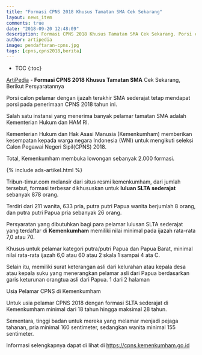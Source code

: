 ```yaml
---
title: "Formasi CPNS 2018 Khusus Tamatan SMA Cek Sekarang"
layout: news_item
comments: true
date: "2018-09-20 12:48:09"
description: Formasi CPNS 2018 Khusus Tamatan SMA Cek Sekarang. Porsi calon pelamar dengan ijazah terakhir SMA sederajat tetap mendapat porsi pada penerimaan CPNS 2018 tahun ini.
author: artipedia
image: pendaftaran-cpns.jpg
tags: [cpns,cpns2018,berita]
---
```


* TOC
{:toc}

[ArtiPedia](https://artipedia.site "ArtiPedia") - **Formasi CPNS 2018 Khusus Tamatan SMA** Cek Sekarang, Berikut Persyaratannya

Porsi calon pelamar dengan ijazah terakhir SMA sederajat tetap mendapat porsi pada penerimaan CPNS 2018 tahun ini.

Salah satu instansi yang menerima banyak pelamar tamatan SMA adalah Kementerian Hukum dan HAM RI.

Kementerian Hukum dan Hak Asasi Manusia (Kemenkumham) memberikan kesempatan kepada warga negara Indonesia (WNI) untuk mengikuti seleksi Calon Pegawai Negeri Sipil(CPNS) 2018.

Total, Kemenkumham membuka lowongan sebanyak 2.000 formasi.

{% include ads-artikel.html %}

Tribun-timur.com melansir dari situs resmi kemenkumham, dari jumlah tersebut, formasi terbesar dikhususkan untuk **luluan SLTA sederajat** sebanyak 878 orang.

Terdiri dari 211 wanita, 633 pria, putra putri Papua wanita berjumlah 8 orang, dan putra putri Papua pria sebanyak 26 orang.

Persyaratan yang dibutuhkan bagi para pelamar lulusan SLTA sederajat yang terdaftar di **Kemenkumham** memiliki nilai minimal pada ijazah rata-rata 7,0 atau 70.

Khusus untuk pelamar kategori putra/putri Papua dan Papua Barat, minimal nilai rata-rata ijazah 6,0 atau 60 atau 2 skala 1 sampai 4 ata C.

Selain itu, memiliki surat keterangan asli dari kelurahan atau kepala desa atau kepala suku yang menerangkan pelamar asli dari Papua berdasarkan garis keturunan orangtua asli dari Papua.
1 dari 2 halaman

Usia Pelamar CPNS di Kemenkumham
 
Untuk usia pelamar CPNS 2018 dengan formasi SLTA sederajat di Kemenkumham minimal dari 18 tahun hingga maksimal 28 tahun.

Sementara, tinggi badan untuk mereka yang melamar menjadi pejaga tahanan, pria minimal 160 sentimeter, sedangkan wanita minimal 155 sentimeter.

Informasi selengkapnya dapat di lihat di https://cpns.kemenkumham.go.id
